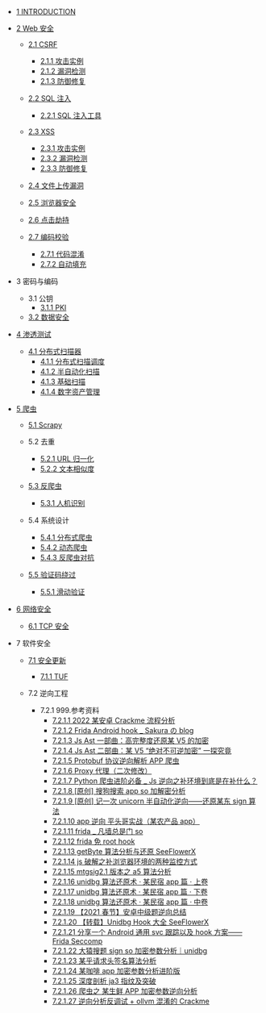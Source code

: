   - [1 INTRODUCTION](/INTRODUCTION.md)
  - [2 Web 安全](/Web%20安全/README.md)
    - [2.1 CSRF](/Web%20安全/CSRF/README.md)
      - [2.1.1 攻击实例](/Web%20安全/CSRF/攻击实例.md)
      - [2.1.2 漏洞检测](/Web%20安全/CSRF/漏洞检测.md)
      - [2.1.3 防御修复](/Web%20安全/CSRF/防御修复.md)
    - [2.2 SQL 注入](/Web%20安全/SQL%20注入/README.md)
      - [2.2.1 SQL 注入工具](/Web%20安全/SQL%20注入/SQL%20注入工具.md)
    - [2.3 XSS](/Web%20安全/XSS/README.md)
      - [2.3.1 攻击实例](/Web%20安全/XSS/攻击实例.md)
      - [2.3.2 漏洞检测](/Web%20安全/XSS/漏洞检测.md)
      - [2.3.3 防御修复](/Web%20安全/XSS/防御修复.md)
    - [2.4 文件上传漏洞](/Web%20安全/文件上传漏洞/README.md)
      
    - [2.5 浏览器安全](/Web%20安全/浏览器安全/README.md)
      
    - [2.6 点击劫持](/Web%20安全/点击劫持/README.md)
      
    - [2.7 编码校验](/Web%20安全/编码校验/README.md)
      - [2.7.1 代码混淆](/Web%20安全/编码校验/代码混淆.md)
      - [2.7.2 自动填充](/Web%20安全/编码校验/自动填充.md)
  - 3 密码与编码
    - 3.1 公钥
      - [3.1.1 PKI](/密码与编码/公钥/PKI.md)
    - [3.2 数据安全](/密码与编码/数据安全/README.md)
      
  - [4 渗透测试](/渗透测试/README.md)
    - [4.1 分布式扫描器](/渗透测试/分布式扫描器/README.md)
      - [4.1.1 分布式扫描调度](/渗透测试/分布式扫描器/分布式扫描调度.md)
      - [4.1.2 半自动化扫描](/渗透测试/分布式扫描器/半自动化扫描.md)
      - [4.1.3 基础扫描](/渗透测试/分布式扫描器/基础扫描.md)
      - [4.1.4 数字资产管理](/渗透测试/分布式扫描器/数字资产管理.md)
  - [5 爬虫](/爬虫/README.md)
    - [5.1 Scrapy](/爬虫/Scrapy/README.md)
      
    - 5.2 去重
      - [5.2.1 URL 归一化](/爬虫/去重/URL%20归一化.md)
      - [5.2.2 文本相似度](/爬虫/去重/文本相似度.md)
    - [5.3 反爬虫](/爬虫/反爬虫/README.md)
      - [5.3.1 人机识别](/爬虫/反爬虫/人机识别.md)
    - 5.4 系统设计
      - [5.4.1 分布式爬虫](/爬虫/系统设计/分布式爬虫.md)
      - [5.4.2 动态爬虫](/爬虫/系统设计/动态爬虫.md)
      - [5.4.3 反爬虫对抗](/爬虫/系统设计/反爬虫对抗.md)
    - [5.5 验证码绕过](/爬虫/验证码绕过/README.md)
      - [5.5.1 滑动验证](/爬虫/验证码绕过/滑动验证.md)
  - [6 网络安全](/网络安全/README.md)
    - [6.1 TCP 安全](/网络安全/TCP%20安全.md)
  - 7 软件安全
    - [7.1 安全更新](/软件安全/安全更新/README.md)
      - [7.1.1 TUF](/软件安全/安全更新/TUF/README.md)
        
    - 7.2 逆向工程
      - 7.2.1 999.参考资料
        - [7.2.1.1 2022 某安卓 Crackme 流程分析](/软件安全/逆向工程/999.参考资料/2022%20某安卓%20Crackme%20流程分析.md)
        - [7.2.1.2 Frida Android hook _ Sakura の blog](/软件安全/逆向工程/999.参考资料/Frida%20Android%20hook%20_%20Sakura%20の%20blog.md)
        - [7.2.1.3 Js Ast 一部曲：高完整度还原某 V5 的加密](/软件安全/逆向工程/999.参考资料/Js%20Ast%20一部曲：高完整度还原某%20V5%20的加密.md)
        - [7.2.1.4 Js Ast 二部曲：某 V5 “绝对不可逆加密” 一探究竟](/软件安全/逆向工程/999.参考资料/Js%20Ast%20二部曲：某%20V5%20“绝对不可逆加密”%20一探究竟.md)
        - [7.2.1.5 Protobuf 协议逆向解析   APP 爬虫 ](/软件安全/逆向工程/999.参考资料/Protobuf%20协议逆向解析%20-%20APP%20爬虫%20.md)
        - [7.2.1.6 Proxy 代理（二次修改）](/软件安全/逆向工程/999.参考资料/Proxy%20代理（二次修改）.md)
        - [7.2.1.7 Python 爬虫进阶必备 _ Js 逆向之补环境到底是在补什么？](/软件安全/逆向工程/999.参考资料/Python%20爬虫进阶必备%20_%20Js%20逆向之补环境到底是在补什么？.md)
        - [7.2.1.8 [原创] 搜狗搜索 app so 加解密分析](/软件安全/逆向工程/999.参考资料/[原创]%20搜狗搜索%20app%20so%20加解密分析.md)
        - [7.2.1.9 [原创] 记一次 unicorn 半自动化逆向——还原某东 sign 算法](/软件安全/逆向工程/999.参考资料/[原创]%20记一次%20unicorn%20半自动化逆向——还原某东%20sign%20算法.md)
        - [7.2.1.10 app 逆向 平头哥实战（某农产品 app）](/软件安全/逆向工程/999.参考资料/app%20逆向%20平头哥实战（某农产品%20app）.md)
        - [7.2.1.11 frida _ 凡墙总是门 so](/软件安全/逆向工程/999.参考资料/frida%20_%20凡墙总是门-so.md)
        - [7.2.1.12 frida 免 root hook](/软件安全/逆向工程/999.参考资料/frida%20免%20root%20hook.md)
        - [7.2.1.13 getByte 算法分析与还原   SeeFlowerX](/软件安全/逆向工程/999.参考资料/getByte%20算法分析与还原%20-%20SeeFlowerX.md)
        - [7.2.1.14 js 破解之补浏览器环境的两种监控方式](/软件安全/逆向工程/999.参考资料/js%20破解之补浏览器环境的两种监控方式.md)
        - [7.2.1.15 mtgsig2.1 版本之 a5 算法分析](/软件安全/逆向工程/999.参考资料/mtgsig2.1%20版本之%20a5%20算法分析.md)
        - [7.2.1.16 unidbg 算法还原术 · 某民宿 app 篇 · 上卷](/软件安全/逆向工程/999.参考资料/unidbg%20算法还原术%20·%20某民宿%20app%20篇%20·%20上卷.md)
        - [7.2.1.17 unidbg 算法还原术 · 某民宿 app 篇 · 下卷](/软件安全/逆向工程/999.参考资料/unidbg%20算法还原术%20·%20某民宿%20app%20篇%20·%20下卷.md)
        - [7.2.1.18 unidbg 算法还原术 · 某民宿 app 篇 · 中卷](/软件安全/逆向工程/999.参考资料/unidbg%20算法还原术%20·%20某民宿%20app%20篇%20·%20中卷.md)
        - [7.2.1.19 【2021 春节】安卓中级题逆向总结](/软件安全/逆向工程/999.参考资料/【2021%20春节】安卓中级题逆向总结.md)
        - [7.2.1.20 【转载】Unidbg Hook 大全   SeeFlowerX](/软件安全/逆向工程/999.参考资料/【转载】Unidbg%20Hook%20大全%20-%20SeeFlowerX.md)
        - [7.2.1.21 分享一个 Android 通用 svc 跟踪以及 hook 方案——Frida Seccomp](/软件安全/逆向工程/999.参考资料/分享一个%20Android%20通用%20svc%20跟踪以及%20hook%20方案——Frida-Seccomp.md)
        - [7.2.1.22 大猿搜题 sign so 加密参数分析｜unidbg](/软件安全/逆向工程/999.参考资料/大猿搜题%20sign%20so%20加密参数分析｜unidbg.md)
        - [7.2.1.23 某乎请求头签名算法分析](/软件安全/逆向工程/999.参考资料/某乎请求头签名算法分析.md)
        - [7.2.1.24 某咖啡 app 加密参数分析进阶版](/软件安全/逆向工程/999.参考资料/某咖啡%20app%20加密参数分析进阶版.md)
        - [7.2.1.25 深度剖析 ja3 指纹及突破](/软件安全/逆向工程/999.参考资料/深度剖析%20ja3%20指纹及突破.md)
        - [7.2.1.26 爬虫之   某生鲜 APP 加密参数逆向分析](/软件安全/逆向工程/999.参考资料/爬虫之%20-%20某生鲜%20APP%20加密参数逆向分析.md)
        - [7.2.1.27 逆向分析反调试 + ollvm 混淆的 Crackme](/软件安全/逆向工程/999.参考资料/逆向分析反调试%20+%20ollvm%20混淆的%20Crackme.md)